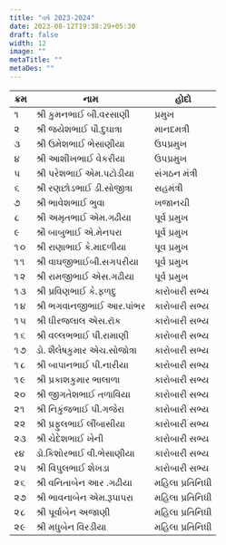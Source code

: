```yaml
---
title: "વર્ષ 2023-2024"
date: 2023-08-12T19:38:29+05:30
draft: false
width: 12
image: ""
metaTitle: ""
metaDes: ""
---
```


| ક્રમ | નામ | હોદો |
| --- | --- | --- |
| ૧ | શ્રી કુમનભાઈ બી.વરસાણી | પ્રમુખ |
| ૨ | શ્રી જયેશભાઈ પૌ.દુઘાત્રા | માનદમત્રી |
| ૩ | શ્રી ઉમેશભાઈ ભેસાણીયા | ઉપપ્રમુખ |
| ૪ | શ્રી આશીખભાઈ વેકરીયા | ઉપપ્રમુખ |
| પ | શ્રી પરેશભાઈ એમ.પટોડીયા | સંગઠન મંત્રી |
| ૬ | શ્રી રણછોડભાઈ ડી.સોજીત્રા | સહમંત્રી |
| ૭ | શ્રી ભાવેશભાઈ ભુવા | ખજાનચી |
| ૮ | શ્રી અમૃતભાઈ એમ.ગઢીયા | પૂર્વ પ્રમુખ |
| ૯ | શ્રૌ બાબુભાઈ એ.મેનપરા | પૂર્વ પ્રમુખ |
| ૧૦ | શ્રી રાણાભાઈ કે.માદળીયા | પૂવ પ્રમુખ |
| ૧૧ | શ્રી વાઘજીભાઈબી.સગપરીયા | પૂર્વ પ્રમુખ |
| ૧૨ | શ્રી રામજીભાઈ એસ.ગઢીયા | પૂર્વ પ્રમુખ |
| ૧૩ | શ્રી પ્રવિણભાઈ કે.ફળદુ | કારોબારી સભ્ય |
| ૧૪ | શ્રી ભગવાનજીભાઈ આર.પાંભર | કારોબારી સભ્ય |
| ૧૫ | શ્રી ધીરજલાલ એસ.રૉક | કારોબારી સભ્ય |
| ૧૬ | શ્રી વલ્લભભાઈ પી.રામાણી |કારોબારી સભ્ય |
| ૧૭ | ડો. શૈલેષકુમાર એચ.સોજોત્રા | કારોબારી સભ્ય |
| ૧૮ | શ્રી બાપાનભાઈ પી.નારીયા | કારોબારી સભ્ય |
| ૧૯ | શ્રી પ્રકાશકુમાર ભાલાળા | કારોબારી સભ્ય |
| ૨૦ | શ્રી જીગતેશભાઈ તળાવિયા | કારોબારી સભ્ય |
| ૨૧ | શ્રી નિકુંજભાઈ પી.ગજેરા | કારોબારી સભ્ય |
| ૨૨ | શ્રી પ્રફુલભાઈ લીંબાસીયા | કારોબારી સભ્ય |
| ૨૩ | શ્રી ચેદેશભાઈ ખેની | કારોબારી સભ્ય |
| ર૪ | ડો.કિશોરભાઈ વી.ભેસાણીયા | કારોબારી સભ્ય |
| ૨૫ | શ્રી વિપુલભાઈ શેખડા | કારોબારી સભ્ય |
| ૨૬ | શ્રી વનિતાબેન આર .ગઢીયા | મહિલા પ્રતિનિધી |
| ૨૭ | શ્રી ભાવનાબેન એમ.રૂપાપરા | મહિલા પ્રતિનિધી |
| ૨૮ | શ્રી પૂર્વાબેન અજાણી | મહિલા પ્રતિનિધી |
| ૨૯ | શ્રી મધુબેન વિરડીયા | મહિલા પ્રતિનિધી |
